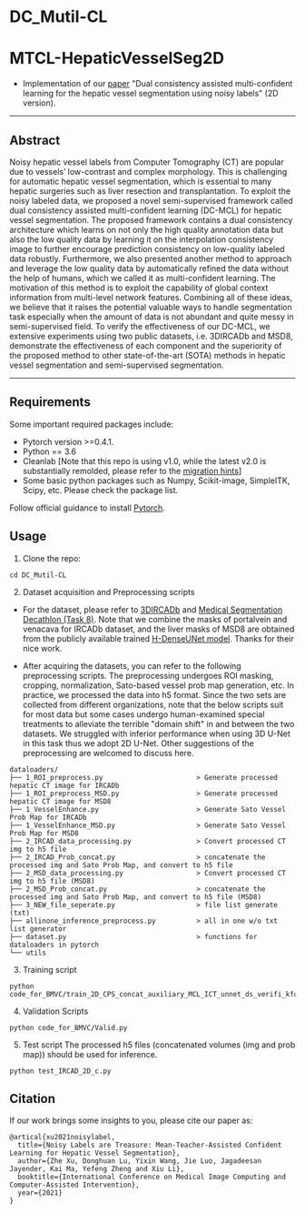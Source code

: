 # DC_Mutil-CL
# MTCL-HepaticVesselSeg2D
- Implementation of our [paper]() "Dual consistency assisted multi-confident learning for the hepatic vessel segmentation using noisy labels" (2D version).    
____
## Abstract
Noisy hepatic vessel labels from Computer Tomography (CT) are popular due to vessels’ low-contrast and complex morphology. This is challenging for automatic hepatic vessel segmentation, which is essential to many hepatic surgeries such as liver resection and transplantation. To exploit the noisy labeled data, we proposed a novel semi-supervised framework called dual consistency assisted multi-confident learning (DC-MCL) for hepatic vessel segmentation. The proposed framework contains a dual consistency architecture which learns on not only the high quality annotation data but also the low quality data by learning it on the interpolation consistency image to further encourage prediction consistency on low-quality labeled data robustly. Furthermore, we also presented another method to approach and leverage the low quality data by automatically refined the data without the help of humans, which we called it as multi-confident learning. The motivation of this method is to exploit the capability of global context information from multi-level network features. Combining all of these ideas, we believe that it raises the potential valuable ways to handle segmentation task especially when the amount of data is not abundant and quite messy in semi-supervised field. To verify the effectiveness of our DC-MCL, we extensive experiments using two public datasets, i.e. 3DIRCADb and MSD8, demonstrate the effectiveness of each component and the superiority of the proposed method to other state-of-the-art (SOTA) methods in hepatic vessel segmentation and semi-supervised segmentation.
____

## Requirements
Some important required packages include:
* Pytorch version >=0.4.1.
* Python == 3.6 
* Cleanlab [Note that this repo is using v1.0, while the latest v2.0 is substantially remolded, please refer to the [migration hints](https://docs.cleanlab.ai/v2.0.0/migrating/migrate_v2.html?highlight=get_noise_indices)]
* Some basic python packages such as Numpy, Scikit-image, SimpleITK, Scipy, etc. Please check the package list.

Follow official guidance to install [Pytorch][torch_link].

[torch_link]:https://pytorch.org/

## Usage

1. Clone the repo:
```
cd DC_Mutil-CL
```

2. Dataset acquisition and Preprocessing scripts
- For the dataset, please refer to [3DIRCADb](https://www.ircad.fr/research/3d-ircadb-01/) and [Medical Segmentation Decathlon (Task 8)](http://medicaldecathlon.com/). Note that we combine the masks of portalvein and venacava for IRCADb dataset, and the liver masks of MSD8 are obtained from the publicly available trained [H-DenseUNet model](https://github.com/xmengli999/H-DenseUNet). Thanks for their nice work.  

- After acquiring the datasets, you can refer to the following preprocessing scripts. The preprocessing undergoes ROI masking, cropping, normalization, Sato-based vessel prob map generation, etc. In practice, we processed the data into h5 format. Since the two sets are collected from different organizations, note that the below scripts suit for most data but some cases undergo human-examined special treatments to alleviate the terrible "domain shift" in and between the two datasets. We struggled with inferior performance when using 3D U-Net in this task thus we adopt 2D U-Net. Other suggestions of the preprocessing are welcomed to discuss here. 
```
dataloaders/
├── 1_ROI_preprocess.py                       > Generate processed hepatic CT image for IRCADb                   
├── 1_ROI_preprocess_MSD.py                   > Generate processed hepatic CT image for MSD8 
├── 1_VesselEnhance.py                        > Generate Sato Vessel Prob Map for IRCADb 
├── 1_VesselEnhance_MSD.py                    > Generate Sato Vessel Prob Map for MSD8 
├── 2_IRCAD_data_processing.py                > Convert processed CT img to h5 file                   
├── 2_IRCAD_Prob_concat.py                    > concatenate the processed img and Sato Prob Map, and convert to h5 file  
├── 2_MSD_data_processing.py                  > Convert processed CT img to h5 file (MSD8)                   
├── 2_MSD_Prob_concat.py                      > concatenate the processed img and Sato Prob Map, and convert to h5 file (MSD8) 
├── 3_NEW_file_seperate.py                    > file list generate (txt) 
├── allinone_inference_preprocess.py          > all in one w/o txt list generator 
├── dataset.py                                > functions for dataloaders in pytorch
└── utils

```


3. Training script
```
python code_for_BMVC/train_2D_CPS_concat_auxiliary_MCL_ICT_unnet_ds_verifi_kfold.py
```
4. Validation Scripts
```
python code_for_BMVC/Valid.py
```
5. Test script
The processed h5 files (concatenated volumes (img and prob map)) should be used for inference.    
```
python test_IRCAD_2D_c.py
```

## Citation
If our work brings some insights to you, please cite our paper as:
```
@artical{xu2021noisylabel,
  title={Noisy Labels are Treasure: Mean-Teacher-Assisted Confident Learning for Hepatic Vessel Segmentation},
  author={Zhe Xu, Donghuan Lu, Yixin Wang, Jie Luo, Jagadeesan Jayender, Kai Ma, Yefeng Zheng and Xiu Li},
  booktitle={International Conference on Medical Image Computing and Computer-Assisted Intervention},
  year={2021}
}
```   
